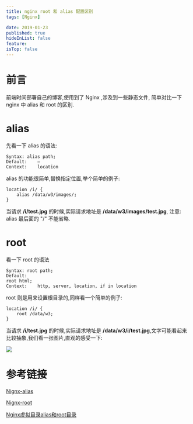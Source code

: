 ```yaml
---
title: nginx root 和 alias 配置区别
tags: [Nginx]

date: 2019-01-23
published: true
hideInList: false
feature: 
isTop: false
---
```







# 前言
前端时间部署自己的博客,使用到了 Nginx ,涉及到一些静态文件, 简单对比一下 nginx 中 alias 和 root 的区别.

# alias

先看一下 alias 的语法:

```
Syntax:	alias path;
Default:	—
Context:	location
```

alias 的功能很简单,替换指定位置,举个简单的例子:

```
location /i/ {
    alias /data/w3/images/;
}
```
当请求 **/i/test.jpg** 的时候,实际请求地址是 **/data/w3/images/test.jpg**, 注意: alias 最后面的 "/" 不能省略.

# root

看一下 root 的语法

```
Syntax:	root path;
Default:	
root html;
Context:	http, server, location, if in location
```

root 则是用来设置根目录的,同样看一个简单的例子:

```
location /i/ {
    root /data/w3;
}
```

当请求 **/i/test.jpg** 的时候,实际请求地址是 **/data/w3/i/test.jpg**,文字可能看起来比较抽象,我们看一张图片,直观的感受一下:

![](http://ww1.sinaimg.cn/large/006wYWbGly1fzga4exaujj30pg0kvjrp.jpg)

# 参考链接

[Nignx-alias](http://nginx.org/en/docs/http/ngx_http_core_module.html#alias)

[Nignx-root](http://nginx.org/en/docs/http/ngx_http_core_module.html#root)

[Nginx虚拟目录alias和root目录](https://www.cnblogs.com/kevingrace/p/6187482.html)